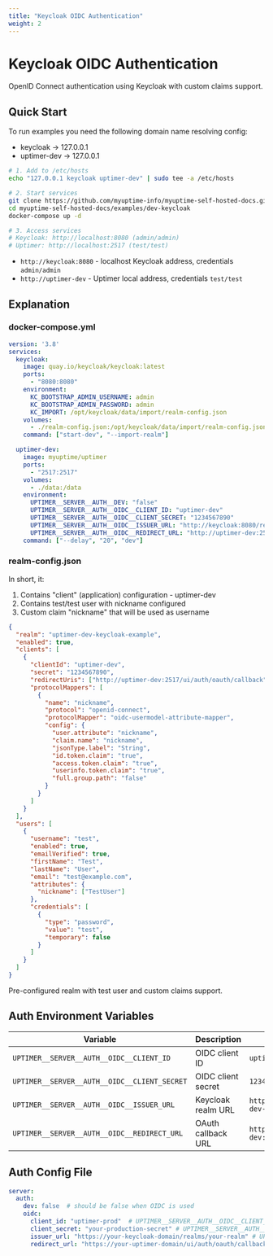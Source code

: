```yaml
---
title: "Keycloak OIDC Authentication"
weight: 2
---
```


# Keycloak OIDC Authentication

OpenID Connect authentication using Keycloak with custom claims support.

## Quick Start

To run examples you need the following domain name resolving config:

* keycloak -> 127.0.0.1
* uptimer-dev -> 127.0.0.1

```bash
# 1. Add to /etc/hosts
echo "127.0.0.1 keycloak uptimer-dev" | sudo tee -a /etc/hosts

# 2. Start services
git clone https://github.com/myuptime-info/myuptime-self-hosted-docs.git
cd myuptime-self-hosted-docs/examples/dev-keycloak
docker-compose up -d

# 3. Access services
# Keycloak: http://localhost:8080 (admin/admin)
# Uptimer: http://localhost:2517 (test/test)
```

* `http://keycloak:8080` - localhost Keycloak address, credentials `admin/admin`
* `http://uptimer-dev` - Uptimer local address, credentials `test/test`

## Explanation

### docker-compose.yml
```yaml
version: '3.8'
services:
  keycloak:
    image: quay.io/keycloak/keycloak:latest
    ports:
      - "8080:8080"
    environment:
      KC_BOOTSTRAP_ADMIN_USERNAME: admin
      KC_BOOTSTRAP_ADMIN_PASSWORD: admin
      KC_IMPORT: /opt/keycloak/data/import/realm-config.json
    volumes:
      - ./realm-config.json:/opt/keycloak/data/import/realm-config.json:ro
    command: ["start-dev", "--import-realm"]

  uptimer-dev:
    image: myuptime/uptimer
    ports:
      - "2517:2517"
    volumes:
      - ./data:/data
    environment:
      UPTIMER__SERVER__AUTH__DEV: "false"
      UPTIMER__SERVER__AUTH__OIDC__CLIENT_ID: "uptimer-dev"
      UPTIMER__SERVER__AUTH__OIDC__CLIENT_SECRET: "1234567890"
      UPTIMER__SERVER__AUTH__OIDC__ISSUER_URL: "http://keycloak:8080/realms/uptimer-dev-keycloak-example"
      UPTIMER__SERVER__AUTH__OIDC__REDIRECT_URL: "http://uptimer-dev:2517/ui/auth/oauth/callback"
    command: ["--delay", "20", "dev"]
```

### realm-config.json

In short, it:

1. Contains "client" (application) configuration - uptimer-dev
2. Contains test/test user with nickname configured
3. Custom claim "nickname" that will be used as username

```json
{
  "realm": "uptimer-dev-keycloak-example",
  "enabled": true,
  "clients": [
    {
      "clientId": "uptimer-dev",
      "secret": "1234567890",
      "redirectUris": ["http://uptimer-dev:2517/ui/auth/oauth/callback"],
      "protocolMappers": [
        {
          "name": "nickname",
          "protocol": "openid-connect",
          "protocolMapper": "oidc-usermodel-attribute-mapper",
          "config": {
            "user.attribute": "nickname",
            "claim.name": "nickname",
            "jsonType.label": "String",
            "id.token.claim": "true",
            "access.token.claim": "true",
            "userinfo.token.claim": "true",
            "full.group.path": "false"
          }
        }
      ]
    }
  ],
  "users": [
    {
      "username": "test",
      "enabled": true,
      "emailVerified": true,
      "firstName": "Test",
      "lastName": "User",
      "email": "test@example.com",
      "attributes": {
        "nickname": ["TestUser"]
      },
      "credentials": [
        {
          "type": "password",
          "value": "test",
          "temporary": false
        }
      ]
    }
  ]
}
```

Pre-configured realm with test user and custom claims support.

## Auth Environment Variables

| Variable | Description | Example |
|----------|-------------|---------|
| `UPTIMER__SERVER__AUTH__OIDC__CLIENT_ID` | OIDC client ID | `uptimer-dev` |
| `UPTIMER__SERVER__AUTH__OIDC__CLIENT_SECRET` | OIDC client secret | `1234567890` |
| `UPTIMER__SERVER__AUTH__OIDC__ISSUER_URL` | Keycloak realm URL | `http://keycloak:8080/realms/uptimer-dev-keycloak-example` |
| `UPTIMER__SERVER__AUTH__OIDC__REDIRECT_URL` | OAuth callback URL | `http://uptimer-dev:2517/ui/auth/oauth/callback` |

## Auth Config File
```yaml
server:
  auth:
    dev: false  # should be false when OIDC is used
    oidc:
      client_id: "uptimer-prod"  # UPTIMER__SERVER__AUTH__OIDC__CLIENT_ID
      client_secret: "your-production-secret" # UPTIMER__SERVER__AUTH__OIDC__CLIENT_SECRET
      issuer_url: "https://your-keycloak-domain/realms/your-realm" # UPTIMER__SERVER__AUTH__OIDC__ISSUER_URL
      redirect_url: "https://your-uptimer-domain/ui/auth/oauth/callback" # UPTIMER__SERVER__AUTH__OIDC__REDIRECT_URL
```
